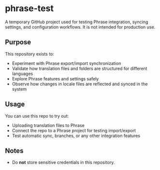 # phrase-test
A temporary GitHub project used for testing Phrase integration, syncing settings, and configuration workflows. It is not intended for production use.

## Purpose

This repository exists to:

- Experiment with Phrase export/import synchronization
- Validate how translation files and folders are structured for different languages
- Explore Phrase features and settings safely
- Observe how changes in locale files are reflected and synced in the system

## Usage

You can use this repo to try out:
- Uploading translation files to Phrase
- Connect the repo to a Phrase project for testing import/export
- Test automatic sync, branches, or any other integration features

## Notes

- Do **not** store sensitive credentials in this repository.

